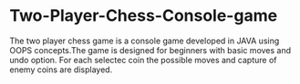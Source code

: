 # Two-Player-Chess-Console-game

The two player chess game is a console game developed in JAVA using OOPS
concepts.The game is designed for beginners with basic moves and
undo option. For each selectec coin the possible moves and capture of enemy coins are displayed.
